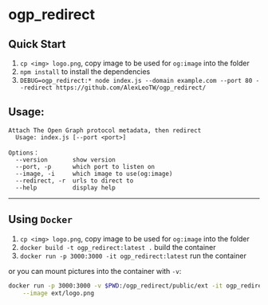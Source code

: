 # ogp_redirect

## Quick Start

1. `cp <img> logo.png`, copy image to be used for `og:image` into the folder
2. `npm install` to install the dependencies
3. `DEBUG=ogp_redirect:* node index.js --domain example.com --port 80 --redirect https://github.com/AlexLeoTW/ogp_redirect/`

## Usage:

```
Attach The Open Graph protocol metadata, then redirect
  Usage: index.js [--port <port>]

Options：
  --version       show version
  --port, -p      which port to listen on
  --image, -i     which image to use(og:image)
  --redirect, -r  urls to direct to
  --help          display help
```

--------------------------------------------------------------------------------

## Using `Docker`

1. `cp <img> logo.png`, copy image to be used for `og:image` into the folder
2. `docker build -t ogp_redirect:latest .` build the container
3. `docker run -p 3000:3000 -it ogp_redirect:latest` run the container

or you can mount pictures into the container with `-v`:

```sh
docker run -p 3000:3000 -v $PWD:/ogp_redirect/public/ext -it ogp_redirect:latest \
    --image ext/logo.png
```
